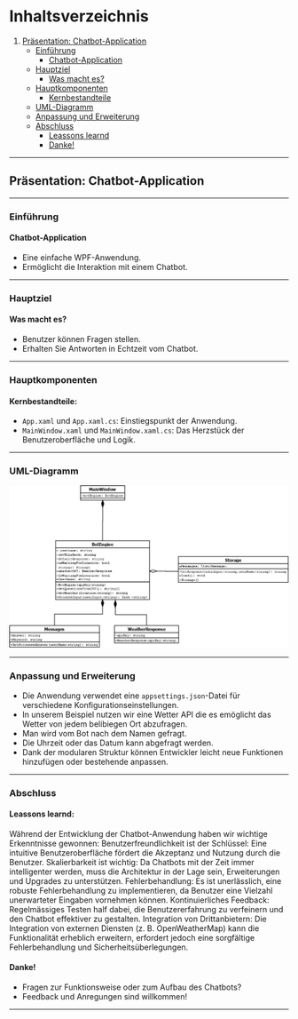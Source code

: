 # Inhaltsverzeichnis
1. [Präsentation: Chatbot-Application](#präsentation-chatbot-application)
    - [Einführung](#einführung)
        - [Chatbot-Application](#chatbot-application)
    - [Hauptziel](#hauptziel)
        - [Was macht es?](#was-macht-es)
    - [Hauptkomponenten](#hauptkomponenten)
        - [Kernbestandteile](#kernbestandteile)
    - [UML-Diagramm](#uml-diagramm)
    - [Anpassung und Erweiterung](#anpassung-und-erweiterung)
    - [Abschluss](#abschluss)
        - [Leassons learnd](#leassons-learnd)
        - [Danke!](#danke)

---

## Präsentation: Chatbot-Application

---

### Einführung

#### Chatbot-Application
- Eine einfache WPF-Anwendung.
- Ermöglicht die Interaktion mit einem Chatbot.

---

### Hauptziel

#### Was macht es?
- Benutzer können Fragen stellen.
- Erhalten Sie Antworten in Echtzeit vom Chatbot.

---

### Hauptkomponenten

#### Kernbestandteile:
- `App.xaml` und `App.xaml.cs`: Einstiegspunkt der Anwendung.
- `MainWindow.xaml` und `MainWindow.xaml.cs`: Das Herzstück der Benutzeroberfläche und Logik.

---

### UML-Diagramm

![UML-Diagramm](./UMLDiagram.png)

---

### Anpassung und Erweiterung

- Die Anwendung verwendet eine `appsettings.json`-Datei für verschiedene Konfigurationseinstellungen.
- In unserem Beispiel nutzen wir eine Wetter API die es emöglicht das Wetter von jedem belibiegen Ort abzufragen.
- Man wird vom Bot nach dem Namen gefragt.
- Die Uhrzeit oder das Datum kann abgefragt werden. 
- Dank der modularen Struktur können Entwickler leicht neue Funktionen hinzufügen oder bestehende anpassen.

---

### Abschluss

#### Leassons learnd:

Während der Entwicklung der Chatbot-Anwendung haben wir wichtige Erkenntnisse gewonnen:
Benutzerfreundlichkeit ist der Schlüssel: Eine intuitive Benutzeroberfläche fördert die Akzeptanz und Nutzung durch die Benutzer.
Skalierbarkeit ist wichtig: Da Chatbots mit der Zeit immer intelligenter werden, muss die Architektur in der Lage sein, Erweiterungen und Upgrades zu unterstützen.
Fehlerbehandlung: Es ist unerlässlich, eine robuste Fehlerbehandlung zu implementieren, da Benutzer eine Vielzahl unerwarteter Eingaben vornehmen können.
Kontinuierliches Feedback: Regelmässiges Testen half dabei, die Benutzererfahrung zu verfeinern und den Chatbot effektiver zu gestalten.
Integration von Drittanbietern: Die Integration von externen Diensten (z. B. OpenWeatherMap) kann die Funktionalität erheblich erweitern, erfordert jedoch eine sorgfältige Fehlerbehandlung und Sicherheitsüberlegungen.

#### Danke!
- Fragen zur Funktionsweise oder zum Aufbau des Chatbots?
- Feedback und Anregungen sind willkommen!

---
